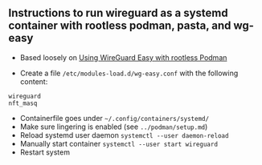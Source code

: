 ## Instructions to run wireguard as a systemd container with rootless podman, pasta, and wg-easy

- Based loosely on [Using WireGuard Easy with rootless Podman](https://github.com/wg-easy/wg-easy/wiki/Using-WireGuard-Easy-with-rootless-Podman-%28incl.-Kubernetes-yaml-file-generation%29)

- Create a file `/etc/modules-load.d/wg-easy.conf` with the following content:
```
wireguard
nft_masq
```
- Containerfile goes under `~/.config/containers/systemd/`
- Make sure lingering is enabled (see `../podman/setup.md`)
- Reload systemd user daemon `systemctl --user daemon-reload`
- Manually start container `systemctl --user start wireguard`
- Restart system